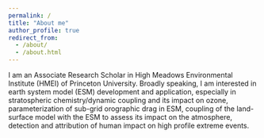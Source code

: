 ```yaml
---
permalink: /
title: "About me"
author_profile: true
redirect_from: 
  - /about/
  - /about.html
---
```


I am an Associate Research Scholar in High Meadows Environmental Institute (HMEI) of Princeton University. Broadly speaking, I am interested in earth system model (ESM) development and application, especially in stratospheric chemistry/dynamic coupling and its impact on ozone, parameterization of sub-grid orographic drag in ESM, coupling of the land-surface model with the ESM to assess its impact on the atmosphere, detection and attribution of human impact on high profile extreme events.

